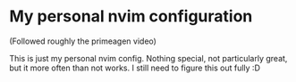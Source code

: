 # My personal nvim configuration
(Followed roughly the primeagen video)

This is just my personal nvim config. Nothing special, not particularly great, but it more often than not works.
I still need to figure this out fully :D
